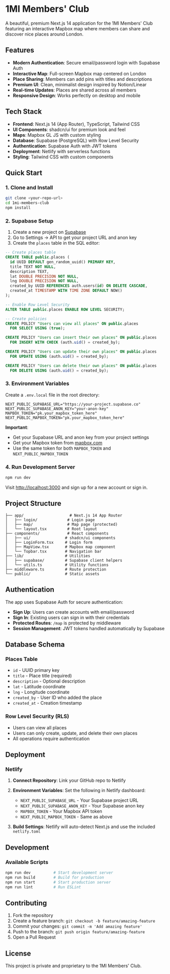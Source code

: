 # 1MI Members' Club

A beautiful, premium Next.js 14 application for the 1MI Members' Club featuring an interactive Mapbox map where members can share and discover nice places around London.

## Features

- **Modern Authentication**: Secure email/password login with Supabase Auth
- **Interactive Map**: Full-screen Mapbox map centered on London
- **Place Sharing**: Members can add pins with titles and descriptions
- **Premium UI**: Clean, minimalist design inspired by Notion/Linear
- **Real-time Updates**: Places are shared across all members
- **Responsive Design**: Works perfectly on desktop and mobile

## Tech Stack

- **Frontend**: Next.js 14 (App Router), TypeScript, Tailwind CSS
- **UI Components**: shadcn/ui for premium look and feel
- **Maps**: Mapbox GL JS with custom styling
- **Database**: Supabase (PostgreSQL) with Row Level Security
- **Authentication**: Supabase Auth with JWT tokens
- **Deployment**: Netlify with serverless functions
- **Styling**: Tailwind CSS with custom components

## Quick Start

### 1. Clone and Install

```bash
git clone <your-repo-url>
cd 1mi-members-club
npm install
```

### 2. Supabase Setup

1. Create a new project on [Supabase](https://supabase.com)
2. Go to Settings → API to get your project URL and anon key
3. Create the `places` table in the SQL editor:

```sql
-- Create places table
CREATE TABLE public.places (
  id UUID DEFAULT gen_random_uuid() PRIMARY KEY,
  title TEXT NOT NULL,
  description TEXT,
  lat DOUBLE PRECISION NOT NULL,
  lng DOUBLE PRECISION NOT NULL,
  created_by UUID REFERENCES auth.users(id) ON DELETE CASCADE,
  created_at TIMESTAMP WITH TIME ZONE DEFAULT NOW()
);

-- Enable Row Level Security
ALTER TABLE public.places ENABLE ROW LEVEL SECURITY;

-- Create policies
CREATE POLICY "Users can view all places" ON public.places
  FOR SELECT USING (true);

CREATE POLICY "Users can insert their own places" ON public.places
  FOR INSERT WITH CHECK (auth.uid() = created_by);

CREATE POLICY "Users can update their own places" ON public.places
  FOR UPDATE USING (auth.uid() = created_by);

CREATE POLICY "Users can delete their own places" ON public.places
  FOR DELETE USING (auth.uid() = created_by);
```

### 3. Environment Variables

Create a `.env.local` file in the root directory:

```env
NEXT_PUBLIC_SUPABASE_URL="https://your-project.supabase.co"
NEXT_PUBLIC_SUPABASE_ANON_KEY="your-anon-key"
MAPBOX_TOKEN="pk.your_mapbox_token_here"
NEXT_PUBLIC_MAPBOX_TOKEN="pk.your_mapbox_token_here"
```

**Important**: 
- Get your Supabase URL and anon key from your project settings
- Get your Mapbox token from [mapbox.com](https://mapbox.com)
- Use the same token for both `MAPBOX_TOKEN` and `NEXT_PUBLIC_MAPBOX_TOKEN`

### 4. Run Development Server

```bash
npm run dev
```

Visit [http://localhost:3000](http://localhost:3000) and sign up for a new account or sign in.

## Project Structure

```
├── app/                    # Next.js 14 App Router
│   ├── login/             # Login page
│   ├── map/               # Map page (protected)
│   └── layout.tsx         # Root layout
├── components/            # React components
│   ├── ui/               # shadcn/ui components
│   ├── LoginForm.tsx     # Login form
│   ├── MapView.tsx       # Mapbox map component
│   └── Topbar.tsx        # Navigation bar
├── lib/                  # Utilities
│   ├── supabase/         # Supabase client helpers
│   └── utils.ts          # Utility functions
├── middleware.ts         # Route protection
└── public/               # Static assets
```

## Authentication

The app uses Supabase Auth for secure authentication:

- **Sign Up**: Users can create accounts with email/password
- **Sign In**: Existing users can sign in with their credentials
- **Protected Routes**: `/map` is protected by middleware
- **Session Management**: JWT tokens handled automatically by Supabase

## Database Schema

### Places Table
- `id` - UUID primary key
- `title` - Place title (required)
- `description` - Optional description
- `lat` - Latitude coordinate
- `lng` - Longitude coordinate
- `created_by` - User ID who added the place
- `created_at` - Creation timestamp

### Row Level Security (RLS)
- Users can view all places
- Users can only create, update, and delete their own places
- All operations require authentication

## Deployment

### Netlify

1. **Connect Repository**: Link your GitHub repo to Netlify
2. **Environment Variables**: Set the following in Netlify dashboard:
   - `NEXT_PUBLIC_SUPABASE_URL` - Your Supabase project URL
   - `NEXT_PUBLIC_SUPABASE_ANON_KEY` - Your Supabase anon key
   - `MAPBOX_TOKEN` - Your Mapbox API token
   - `NEXT_PUBLIC_MAPBOX_TOKEN` - Same as above

3. **Build Settings**: Netlify will auto-detect Next.js and use the included `netlify.toml`

## Development

### Available Scripts

```bash
npm run dev          # Start development server
npm run build        # Build for production
npm run start        # Start production server
npm run lint         # Run ESLint
```

## Contributing

1. Fork the repository
2. Create a feature branch: `git checkout -b feature/amazing-feature`
3. Commit your changes: `git commit -m 'Add amazing feature'`
4. Push to the branch: `git push origin feature/amazing-feature`
5. Open a Pull Request

## License

This project is private and proprietary to the 1MI Members' Club.